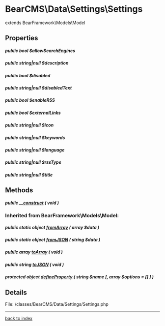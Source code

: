 # BearCMS\Data\Settings\Settings

extends BearFramework\Models\Model

## Properties

##### public bool $allowSearchEngines

##### public string|null $description

##### public bool $disabled

##### public string|null $disabledText

##### public bool $enableRSS

##### public bool $externalLinks

##### public string|null $icon

##### public string|null $keywords

##### public string|null $language

##### public string|null $rssType

##### public string|null $title

## Methods

##### public [__construct](bearcms.data.settings.settings.__construct.method.md) ( void )

### Inherited from BearFramework\Models\Model:

##### public static object [fromArray](bearframework.models.model.fromarray.method.md) ( array $data )

##### public static object [fromJSON](bearframework.models.model.fromjson.method.md) ( string $data )

##### public array [toArray](bearframework.models.model.toarray.method.md) ( void )

##### public string [toJSON](bearframework.models.model.tojson.method.md) ( void )

##### protected object [defineProperty](bearframework.models.model.defineproperty.method.md) ( string $name [, array $options = [] ] )

## Details

File: /classes/BearCMS/Data/Settings/Settings.php

---

[back to index](index.md)

